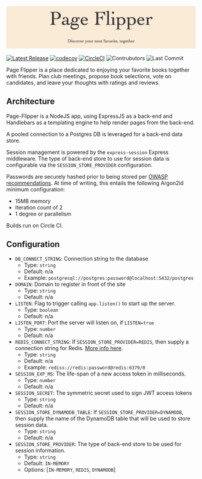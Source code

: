 ![page-flipper](img/repo-banner.png)

[![Latest Release](https://img.shields.io/github/v/release/Ubunfu/page-flipper)](https://github.com/Ubunfu/page-flipper/releases)
[![codecov](https://codecov.io/gh/Ubunfu/page-flipper/branch/master/graph/badge.svg?token=D2SOLR1VOK)](https://codecov.io/gh/Ubunfu/page-flipper)
[![CircleCI](https://img.shields.io/circleci/build/github/Ubunfu/page-flipper?logo=circleci)](https://app.circleci.com/pipelines/github/Ubunfu/page-flipper)
![Contrubutors](https://img.shields.io/github/contributors/Ubunfu/page-flipper?color=blue)
![Last Commit](https://img.shields.io/github/last-commit/Ubunfu/page-flipper)

Page Flipper is a place dedicated to enjoying your favorite books together with friends. 
Plan club meetings, propose book selections, vote on candidates, and leave your thoughts 
with ratings and reviews.

## Architecture
Page-Flipper is a NodeJS app, using ExpressJS as a back-end and Handlebars as a templating
engine to help render pages from the back-end.  

A pooled connection to a Postgres DB is leveraged for a back-end data store.

Session management is powered by the `express-session` Express middleware.  The type of 
back-end store to use for session data is configurable via the `SESSION_STORE_PROVIDER` 
configuration.

Passwords are securely hashed prior to being stored per 
[OWASP recommendations](https://cheatsheetseries.owasp.org/cheatsheets/Password_Storage_Cheat_Sheet.html).
At time of writing, this entails the following Argon2id minimum configuration:
* 15MB memory
* Iteration count of 2
* 1 degree or parallelism

Builds run on Circle CI.

## Configuration
* `DB_CONNECT_STRING`: Connection string to the database
  * Type: `string`
  * Default: n/a
  * Example: `postgresql://postgres:password@localhost:5432/postgres`
* `DOMAIN`: Domain to register in front of the site
  * Type: `string`
  * Default: n/a
* `LISTEN`: Flag to trigger calling `app.listen()` to start up the server.
  * Type: `boolean`
  * Default: n/a
* `LISTEN_PORT`: Port the server will listen on, if `LISTEN=true`
  * Type: `number`
  * Default: n/a
* `REDIS_CONNECT_STRING`: If `SESSION_STORE_PROVIDER=REDIS`, then supply a connection 
  string for Redis.  [More info here](https://www.npmjs.com/package/redis).
  * Type: `string`
  * Default: n/a
  * Example: `rediss://redis:password@redis:6379/0`
* `SESSION_EXP_MS`: The life-span of a new access token in milliseconds.
  * Type: `number`
  * Default: n/a
* `SESSION_SECRET`: The symmetric secret used to sign JWT access tokens
  * Type: `string`
  * Default: n/a
* `SESSION_STORE_DYNAMODB_TABLE`: If `SESSION_STORE_PROVIDER=DYNAMODB`, then supply the name
  of the DynamoDB table that will be used to store session data.
  * Type: `string`
  * Default: n/a
* `SESSION_STORE_PROVIDER`: The type of back-end store to be used for session information. 
  * Type: `string`
  * Default: `IN-MEMORY`
  * Options: [`IN-MEMORY`, `REDIS`, `DYNAMODB`]